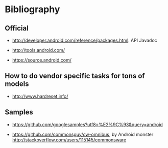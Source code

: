 # Bibliography

## Official

- <http://developer.android.com/reference/packages.html>: API Javadoc

- <http://tools.android.com/>

- <https://source.android.com/>

## How to do vendor specific tasks for tons of models

- <http://www.hardreset.info/>

## Samples

-   <https://github.com/googlesamples?utf8=%E2%9C%93&query=android>

-   <https://github.com/commonsguy/cw-omnibus>, by Android monster <http://stackoverflow.com/users/115145/commonsware>
